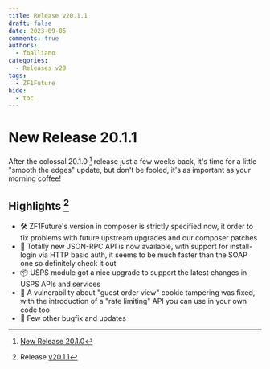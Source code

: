 ```yaml
---
title: Release v20.1.1
draft: false
date: 2023-09-05
comments: true
authors:
  - fballiano
categories:
  - Releases v20
tags:
  - ZF1Future
hide:
  - toc
---
```


# New Release 20.1.1

After the colossal 20.1.0 [^2] release just a few weeks back, it's time for a little "smooth the edges" update, but don't be fooled, it's as important as your morning coffee!

<!-- more -->

## Highlights [^1]

- 🛠️ ZF1Future's version in composer is strictly specified now, it order to fix problems with future upstream upgrades and our composer patches
- 🚀 Totally new JSON-RPC API is now available, with support for install-login via HTTP basic auth, it seems to be much faster than the SOAP one so definitely check it out
- 📦 USPS module got a nice upgrade to support the latest changes in USPS APIs and services
- 🍪 A vulnerability about "guest order view" cookie tampering was fixed, with the introduction of a "rate limiting" API you can use in your own code too
- 🐞 Few other bugfix and updates


[^1]: Release [v20.1.1](https://github.com/OpenMage/magento-lts/releases/tag/v20.1.1)
[^2]: [New Release 20.1.0](2023-08-02-release-20-1-0.md)
